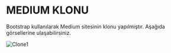 # MEDIUM KLONU

Bootstrap kullanılarak Medium sitesinin klonu yapılmıştır. Aşağıda görsellerine ulaşabilirsiniz.

![Clone1](https://user-images.githubusercontent.com/105169509/210376956-068e8d12-ca1d-467c-909d-d60b6309690a.png)
